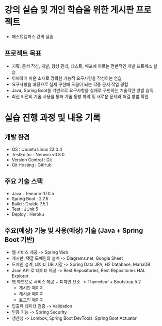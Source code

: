 # 강의 실습 및 개인 학습을 위한 게시판 프로젝트
- 패스트캠퍼스 강의 실습
## 프로젝트 목표
- 기획, 문서 작성, 개발, 형상 관리, 테스트, 배포에 이르는 전반적인 개발 프로세스 실습
- 이해하기 쉬운 소재로 명확한 기능적 요구사항을 작성하는 연습
- 요구사항을 바탕으로 실제 구현에 도움이 되는 각종 문서 작업 경험
- Java, Spring Boot를 기반으로 요구사항을 실제로 구현하는 기술적인 방법 습득
- 최신 버전의 기술 사용을 통해 기술 동향 파악 및 새로운 문제와 해결 방법 확인

# 실습 진행 과정 및 내용 기록
## 개발 환경
- OS : Ubuntu Linux 22.0.4
- TestEditor : Neovim v0.8.0
- Version Control : Git
- Git Hosting : GitHub
## 주요 기술 스택
- Java : Temurin-17.0.5
- Spring Boot : 2.7.5
- Build : Gralde 7.5.1
- Test : JUnit 5
- Deploy : Heroku
## 주요(예상) 기능 및 사용(예상) 기술 (Java + Spring Boot 기반)
- 웹 서비스 제공                          -> Spring Web
- 게시판, 댓글 도메인의 설계              -> Diagrams.net, Google Sheet
- 도메인 설계, 데이터 DB 저장             -> Spring Data JPA, H2 Database, MariaDB
- Json API 로 데이터 제공                 -> Rest Repositories, Rest Repositories HAL Explorer
- 웹 화면으로 서비스 제공 + 디자인 요소   -> Thymeleaf + Bootstrap 5.2
  - 게시판 페이지
  - 게시글 페이지
  - 로그인 페이지
- 입출력 데이터 검증                      -> Validation
- 인증 기능                               -> Spring Security
- 생산성                                  -> Lombok, Spring Boot DevTools, Spring Boot Actuator
